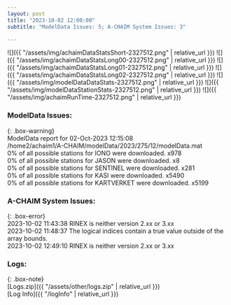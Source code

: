 ```yaml
---
layout: post
title: "2023-10-02 12:00:00"
subtitle: "ModelData Issues: 5; A-CHAIM System Issues: 3"

---
```


![]({{ "/assets/img/achaimDataStatsShort-2327512.png" | relative_url }})
![]({{ "/assets/img/achaimDataStatsLong00-2327512.png" | relative_url }})
![]({{ "/assets/img/achaimDataStatsLong01-2327512.png" | relative_url }})
![]({{ "/assets/img/achaimDataStatsLong02-2327512.png" | relative_url }})
![]({{ "/assets/img/modelDataDataStats-2327512.png" | relative_url }})
![]({{ "/assets/img/modelDataStationStats-2327512.png" | relative_url }})
![]({{ "/assets/img/achaimRunTime-2327512.png" | relative_url }})


### ModelData Issues:  
  
{: .box-warning}  
 ModelData report for 02-Oct-2023 12:15:08   
 /home2/achaim1/A-CHAIM/modelData/2023/275/12/modelData.mat   
 0% of all possible stations for IONO were downloaded. x978   
 0% of all possible stations for JASON were downloaded. x8   
 0% of all possible stations for SENTINEL were downloaded. x281   
 0% of all possible stations for KASI were downloaded. x5490   
 0% of all possible stations for KARTVERKET were downloaded. x5199   
  
### A-CHAIM System Issues:  
  
{: .box-error}  
2023-10-02 11:43:38 RINEX is neither version 2.xx or 3.xx  
2023-10-02 11:48:37 The logical indices contain a true value outside of the array bounds.  
2023-10-02 12:49:10 RINEX is neither version 2.xx or 3.xx  

### Logs:  
  
{: .box-note}  
[Logs.zip]({{ "/assets/other/logs.zip" | relative_url }})  
[Log Info]({{ "/logInfo" | relative_url }})  
